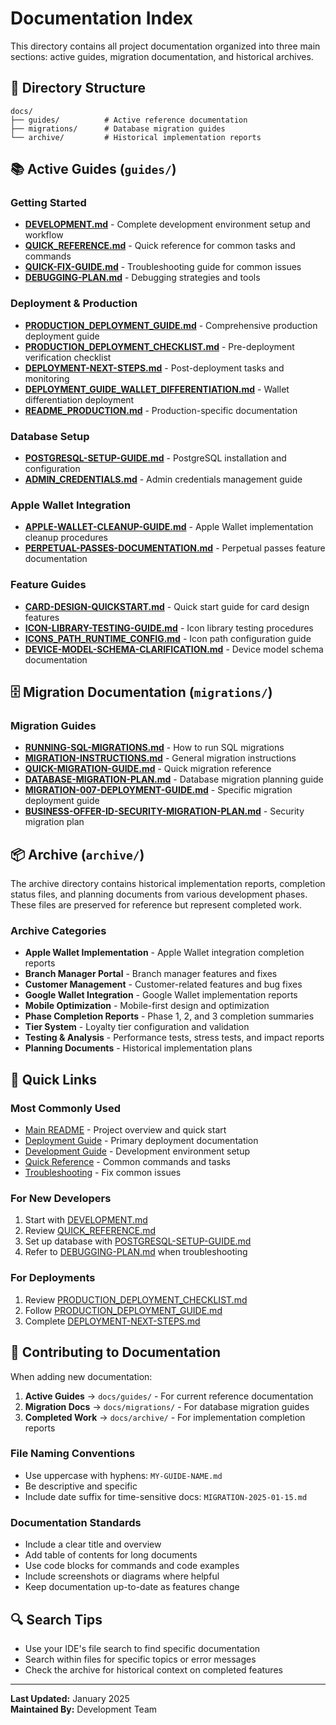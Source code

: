 # Documentation Index

This directory contains all project documentation organized into three main sections: active guides, migration documentation, and historical archives.

## 📁 Directory Structure

```
docs/
├── guides/          # Active reference documentation
├── migrations/      # Database migration guides
└── archive/         # Historical implementation reports
```

## 📚 Active Guides (`guides/`)

### Getting Started
- **[DEVELOPMENT.md](guides/DEVELOPMENT.md)** - Complete development environment setup and workflow
- **[QUICK_REFERENCE.md](guides/QUICK_REFERENCE.md)** - Quick reference for common tasks and commands
- **[QUICK-FIX-GUIDE.md](guides/QUICK-FIX-GUIDE.md)** - Troubleshooting guide for common issues
- **[DEBUGGING-PLAN.md](guides/DEBUGGING-PLAN.md)** - Debugging strategies and tools

### Deployment & Production
- **[PRODUCTION_DEPLOYMENT_GUIDE.md](guides/PRODUCTION_DEPLOYMENT_GUIDE.md)** - Comprehensive production deployment guide
- **[PRODUCTION_DEPLOYMENT_CHECKLIST.md](guides/PRODUCTION_DEPLOYMENT_CHECKLIST.md)** - Pre-deployment verification checklist
- **[DEPLOYMENT-NEXT-STEPS.md](guides/DEPLOYMENT-NEXT-STEPS.md)** - Post-deployment tasks and monitoring
- **[DEPLOYMENT_GUIDE_WALLET_DIFFERENTIATION.md](guides/DEPLOYMENT_GUIDE_WALLET_DIFFERENTIATION.md)** - Wallet differentiation deployment
- **[README_PRODUCTION.md](guides/README_PRODUCTION.md)** - Production-specific documentation

### Database Setup
- **[POSTGRESQL-SETUP-GUIDE.md](guides/POSTGRESQL-SETUP-GUIDE.md)** - PostgreSQL installation and configuration
- **[ADMIN_CREDENTIALS.md](guides/ADMIN_CREDENTIALS.md)** - Admin credentials management guide

### Apple Wallet Integration
- **[APPLE-WALLET-CLEANUP-GUIDE.md](guides/APPLE-WALLET-CLEANUP-GUIDE.md)** - Apple Wallet implementation cleanup procedures
- **[PERPETUAL-PASSES-DOCUMENTATION.md](guides/PERPETUAL-PASSES-DOCUMENTATION.md)** - Perpetual passes feature documentation

### Feature Guides
- **[CARD-DESIGN-QUICKSTART.md](guides/CARD-DESIGN-QUICKSTART.md)** - Quick start guide for card design features
- **[ICON-LIBRARY-TESTING-GUIDE.md](guides/ICON-LIBRARY-TESTING-GUIDE.md)** - Icon library testing procedures
- **[ICONS_PATH_RUNTIME_CONFIG.md](guides/ICONS_PATH_RUNTIME_CONFIG.md)** - Icon path configuration guide
- **[DEVICE-MODEL-SCHEMA-CLARIFICATION.md](guides/DEVICE-MODEL-SCHEMA-CLARIFICATION.md)** - Device model schema documentation

## 🗄️ Migration Documentation (`migrations/`)

### Migration Guides
- **[RUNNING-SQL-MIGRATIONS.md](migrations/RUNNING-SQL-MIGRATIONS.md)** - How to run SQL migrations
- **[MIGRATION-INSTRUCTIONS.md](migrations/MIGRATION-INSTRUCTIONS.md)** - General migration instructions
- **[QUICK-MIGRATION-GUIDE.md](migrations/QUICK-MIGRATION-GUIDE.md)** - Quick migration reference
- **[DATABASE-MIGRATION-PLAN.md](migrations/DATABASE-MIGRATION-PLAN.md)** - Database migration planning guide
- **[MIGRATION-007-DEPLOYMENT-GUIDE.md](migrations/MIGRATION-007-DEPLOYMENT-GUIDE.md)** - Specific migration deployment guide
- **[BUSINESS-OFFER-ID-SECURITY-MIGRATION-PLAN.md](migrations/BUSINESS-OFFER-ID-SECURITY-MIGRATION-PLAN.md)** - Security migration plan

## 📦 Archive (`archive/`)

The archive directory contains historical implementation reports, completion status files, and planning documents from various development phases. These files are preserved for reference but represent completed work.

### Archive Categories
- **Apple Wallet Implementation** - Apple Wallet integration completion reports
- **Branch Manager Portal** - Branch manager features and fixes
- **Customer Management** - Customer-related features and bug fixes
- **Google Wallet Integration** - Google Wallet implementation reports
- **Mobile Optimization** - Mobile-first design and optimization
- **Phase Completion Reports** - Phase 1, 2, and 3 completion summaries
- **Tier System** - Loyalty tier configuration and validation
- **Testing & Analysis** - Performance tests, stress tests, and impact reports
- **Planning Documents** - Historical implementation plans

## 🔗 Quick Links

### Most Commonly Used
- [Main README](../README.md) - Project overview and quick start
- [Deployment Guide](../DEPLOYMENT.md) - Primary deployment documentation
- [Development Guide](guides/DEVELOPMENT.md) - Development environment setup
- [Quick Reference](guides/QUICK_REFERENCE.md) - Common commands and tasks
- [Troubleshooting](guides/QUICK-FIX-GUIDE.md) - Fix common issues

### For New Developers
1. Start with [DEVELOPMENT.md](guides/DEVELOPMENT.md)
2. Review [QUICK_REFERENCE.md](guides/QUICK_REFERENCE.md)
3. Set up database with [POSTGRESQL-SETUP-GUIDE.md](guides/POSTGRESQL-SETUP-GUIDE.md)
4. Refer to [DEBUGGING-PLAN.md](guides/DEBUGGING-PLAN.md) when troubleshooting

### For Deployments
1. Review [PRODUCTION_DEPLOYMENT_CHECKLIST.md](guides/PRODUCTION_DEPLOYMENT_CHECKLIST.md)
2. Follow [PRODUCTION_DEPLOYMENT_GUIDE.md](guides/PRODUCTION_DEPLOYMENT_GUIDE.md)
3. Complete [DEPLOYMENT-NEXT-STEPS.md](guides/DEPLOYMENT-NEXT-STEPS.md)

## 📝 Contributing to Documentation

When adding new documentation:

1. **Active Guides** → `docs/guides/` - For current reference documentation
2. **Migration Docs** → `docs/migrations/` - For database migration guides
3. **Completed Work** → `docs/archive/` - For implementation completion reports

### File Naming Conventions
- Use uppercase with hyphens: `MY-GUIDE-NAME.md`
- Be descriptive and specific
- Include date suffix for time-sensitive docs: `MIGRATION-2025-01-15.md`

### Documentation Standards
- Include a clear title and overview
- Add table of contents for long documents
- Use code blocks for commands and code examples
- Include screenshots or diagrams where helpful
- Keep documentation up-to-date as features change

## 🔍 Search Tips

- Use your IDE's file search to find specific documentation
- Search within files for specific topics or error messages
- Check the archive for historical context on completed features

---

**Last Updated:** January 2025  
**Maintained By:** Development Team

